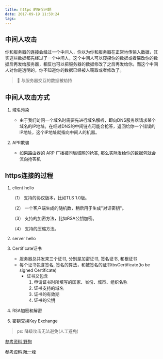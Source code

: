 ```yaml
---
title: https 的安全问题
date: 2017-09-19 11:50:24
tags:
---
```

## 中间人攻击

你和服务器的连接会经过一个中间人，你以为你和服务器在正常地传输入数据，其实这些数据都先经过了一个中间人，这个中间人可以窥探你的数据或者篡改你的数据后再发给服务器，相反也可以把服务器的数据修改了之后再发给你。而这个中间人对你是透明的，你不知道你的数据已经被人窃取或者修改了。

>  与服务器交互的数据被劫持

## 中间人攻击方式

1. 域名污染

	* 由于我们访问一个域名时需要先进行域名解析，即向DNS服务器请求某个域名的IP地址。在经过DNS的中间链点可能会抢答，返回给你一个错误的IP地址，这个IP地址就指向中间人的机器。
	
2. APR欺骗

	* 如果路由器的 ARP 广播被同局域网的抢答, 那么实际发给你的数据包就会流向抢答机


## https连接的过程

1. client hello

	（1） 支持的协议版本，比如TLS 1.0版。

	（2） 一个客户端生成的随机数，稍后用于生成"对话密钥"。

	（3） 支持的加密方法，比如RSA公钥加密。

	（4） 支持的压缩方法。
2. server hello

3. Certificate证书
	
	* 服务器总共发来三个证书, 分别是加密证书, 签名证书, 和根证书
	* 每个证书包含签名, 签名的算法，和被签名的证书tbsCertificate(to be signed Certificate)
		* 证书又包含
			1. 申请证书时所填写的国家、省份、城市、组织名称
			2. 证书支持的域名
			3. 证书的有效期
			4. 证书的公钥
	
4. RSA加密和解密

5. 密钥交换Key Exchange

	

 
> ps:  降级攻击无法避免(人工避免)

[参考资料 野狗](https://mp.weixin.qq.com/s?__biz=MzI0ODA2ODU2NQ==&mid=2651131741&idx=1&sn=8d3d5b67bf7edbcd50e8a5308dc1fbe9&chksm=f257cfe7c52046f16decde9e1893b45a6eac14ea3e3a55270ec56764cb78ed4688304936e766&scene=21#wechat_redirect)

[参考资料 阮一峰](http://www.ruanyifeng.com/blog/2014/02/ssl_tls.html)